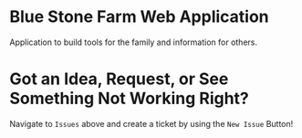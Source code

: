 # Blue Stone Farm Web Application

Application to build tools for the family and information for others.


# Got an Idea, Request, or See Something Not Working Right?
Navigate to `Issues` above and create a ticket by using the `New Issue` Button!

